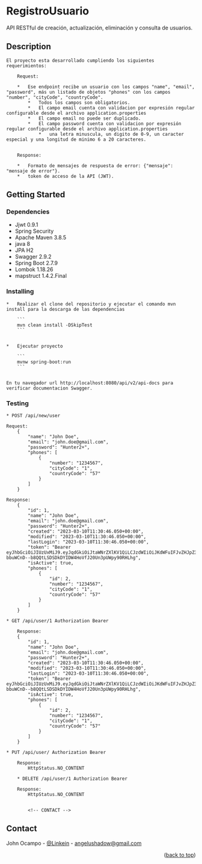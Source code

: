 

# RegistroUsuario

API RESTful de creación, actualización, eliminación y consulta de usuarios. 

## Description

	El proyecto esta desarrollado cumpliendo los siguientes requerimientos:
	
		Request:

		*	Ese endpoint recibe un usuario con los campos "name", "email", "password", más un listado de objetos "phones" con los campos "number", "cityCode", "countryCode".
			*	Todos los campos son obligatorios.
			*	El campo email cuenta con validacion por expresión regular configurable desde el archivo application.properties
			*	El campo email no puede ser duplicado.
			*	El campo password cuenta con validacion por expresión regular configurable desde el archivo application.properties
				*	una letra minuscula, un digito de 0-9, un caracter especial y una longitud de minimo 6 a 20 caracteres.
		
		
		Response:
		
		*	Formato de mensajes de respuesta de error: {"mensaje": "mensaje de error"}.
		*	token de acceso de la API (JWT).

## Getting Started

### Dependencies

   *	Jjwt 0.9.1
   *	Spring Security
   *	Apache Maven 3.8.5
   *	java 8
   *	JPA H2	
   *	Swagger 2.9.2
   *	Spring Boot 2.7.9
   *	Lombok 1.18.26
   *	mapstruct 1.4.2.Final

### Installing


	*	Realizar el clone del repositorio y ejecutar el comando mvn install para la descarga de las dependencias

		```
		mvn clean install -DSkipTest
		```
			
	
	*	Ejecutar proyecto 
	
		```
		mvnw spring-boot:run
		```	
			
		
	En tu navegador url http://localhost:8080/api/v2/api-docs para verificar documentacion Swagger.


### Testing

	* POST /api/new/user 
	
	Request:
		{
			"name": "John Doe",
			"email": "john.doe@gmail.com",
			"password": "Hunter2+",
			"phones": [
				{
					"number": "1234567",
					"cityCode": "1",
					"countryCode": "57"
				}
			]
		}
		
	Response:
		{
			"id": 1,
			"name": "John Doe",
			"email": "john.doe@gmail.com",
			"password": "Hunter2+",
			"created": "2023-03-10T11:30:46.050+00:00",
			"modified": "2023-03-10T11:30:46.050+00:00",
			"lastLogin": "2023-03-10T11:30:46.050+00:00",
			"token": "Bearer eyJhbGciOiJIUzUxMiJ9.eyJqdGkiOiJtaWNrZXlKV1QiLCJzdWIiOiJKdWFuIFJvZHJpZ3VleiIsImF1dGhvcml0aWVzIjpbIlJPTEVfVVNFUiJdfQ.izcBOjd6MZKDVCxuReNpJHfxwRv5BXw4S8poB-bbuWCnD--b8QQtLSDSDkDYIDW4HoVfJ20Un3pUWpy90RHLhg",
			"isActive": true,
			"phones": [
				{
					"id": 2,
					"number": "1234567",
					"cityCode": "1",
					"countryCode": "57"
				}
			]
		}

	* GET /api/user/1 Authorization Bearer
	
		Response:
		{
			"id": 1,
			"name": "John Doe",
			"email": "john.doe@gmail.com",
			"password": "Hunter2+",
			"created": "2023-03-10T11:30:46.050+00:00",
			"modified": "2023-03-10T11:30:46.050+00:00",
			"lastLogin": "2023-03-10T11:30:46.050+00:00",
			"token": "Bearer eyJhbGciOiJIUzUxMiJ9.eyJqdGkiOiJtaWNrZXlKV1QiLCJzdWIiOiJKdWFuIFJvZHJpZ3VleiIsImF1dGhvcml0aWVzIjpbIlJPTEVfVVNFUiJdfQ.izcBOjd6MZKDVCxuReNpJHfxwRv5BXw4S8poB-bbuWCnD--b8QQtLSDSDkDYIDW4HoVfJ20Un3pUWpy90RHLhg",
			"isActive": true,
			"phones": [
				{
					"id": 2,
					"number": "1234567",
					"cityCode": "1",
					"countryCode": "57"
				}
			]
		}
		
	* PUT /api/user/ Authorization Bearer
	
		Response:
			HttpStatus.NO_CONTENT
			
		* DELETE /api/user/1 Authorization Bearer
	
		Response:
			HttpStatus.NO_CONTENT
			
			
			<!-- CONTACT -->
## Contact

John Ocampo - [@Linkein](https://www.linkedin.com/in/john-bayron-ocampo-fonnegra/) - angelushadow@gmail.com

<p align="right">(<a href="#readme-top">back to top</a>)</p>